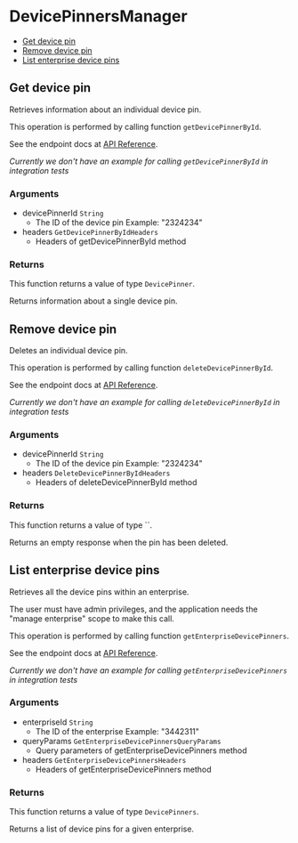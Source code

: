 # DevicePinnersManager


- [Get device pin](#get-device-pin)
- [Remove device pin](#remove-device-pin)
- [List enterprise device pins](#list-enterprise-device-pins)

## Get device pin

Retrieves information about an individual device pin.

This operation is performed by calling function `getDevicePinnerById`.

See the endpoint docs at
[API Reference](https://developer.box.com/reference/get-device-pinners-id/).

*Currently we don't have an example for calling `getDevicePinnerById` in integration tests*

### Arguments

- devicePinnerId `String`
  - The ID of the device pin Example: "2324234"
- headers `GetDevicePinnerByIdHeaders`
  - Headers of getDevicePinnerById method


### Returns

This function returns a value of type `DevicePinner`.

Returns information about a single device pin.


## Remove device pin

Deletes an individual device pin.

This operation is performed by calling function `deleteDevicePinnerById`.

See the endpoint docs at
[API Reference](https://developer.box.com/reference/delete-device-pinners-id/).

*Currently we don't have an example for calling `deleteDevicePinnerById` in integration tests*

### Arguments

- devicePinnerId `String`
  - The ID of the device pin Example: "2324234"
- headers `DeleteDevicePinnerByIdHeaders`
  - Headers of deleteDevicePinnerById method


### Returns

This function returns a value of type ``.

Returns an empty response when the pin has been deleted.


## List enterprise device pins

Retrieves all the device pins within an enterprise.

The user must have admin privileges, and the application
needs the "manage enterprise" scope to make this call.

This operation is performed by calling function `getEnterpriseDevicePinners`.

See the endpoint docs at
[API Reference](https://developer.box.com/reference/get-enterprises-id-device-pinners/).

*Currently we don't have an example for calling `getEnterpriseDevicePinners` in integration tests*

### Arguments

- enterpriseId `String`
  - The ID of the enterprise Example: "3442311"
- queryParams `GetEnterpriseDevicePinnersQueryParams`
  - Query parameters of getEnterpriseDevicePinners method
- headers `GetEnterpriseDevicePinnersHeaders`
  - Headers of getEnterpriseDevicePinners method


### Returns

This function returns a value of type `DevicePinners`.

Returns a list of device pins for a given enterprise.


